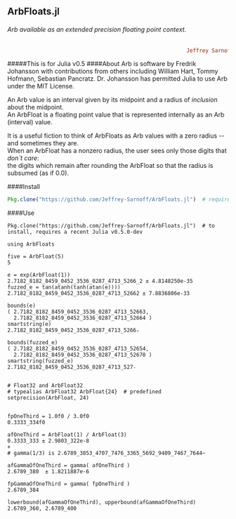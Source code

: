 ## ArbFloats.jl
###### Arb available as an extended precision floating point context.

```ruby
                                                         Jeffrey Sarnoff © 2016˗May˗26 in New York City
```
#####This is for Julia v0.5
####About
Arb is software by Fredrik Johansson with contributions from others including William Hart, Tommy Hofmann, Sebastian Pancratz.  Dr. Johansson has permitted Julia to use Arb under the MIT License.  
  
An Arb value is an interval given by its midpoint and a radius of _inclusion_ about the midpoint.  
An ArbFloat is a floating point value that is represented internally as an Arb (interval) value.  

It is a useful fiction to think of ArbFloats as Arb values with a zero radius -- and sometimes they are.  
When an ArbFloat has a nonzero radius, the user sees only those digits that _don`t care_:  
the digits which remain after rounding the ArbFloat so that the radius is subsumed (as if 0.0).


####Install
```julia
Pkg.clone("https://github.com/Jeffrey-Sarnoff/ArbFloats.jl")  # requires a recent Julia v0.5.0-dev
```

####Use
```F#
Pkg.clone("https://github.com/Jeffrey-Sarnoff/ArbFloats.jl")  # to install, requires a recent Julia v0.5.0-dev

using ArbFloats

five = ArbFloat(5)
5

e = exp(ArbFloat(1))
2.7182_8182_8459_0452_3536_0287_4713_5266_2 ± 4.8148250e-35
fuzzed_e = tan(atanh(tanh(atan(e))))
2.7182_8182_8459_0452_3536_0287_4713_52662 ± 7.8836806e-33

bounds(e)
( 2.7182_8182_8459_0452_3536_0287_4713_52663,
  2.7182_8182_8459_0452_3536_0287_4713_52664 )
smartstring(e)
2.7182_8182_8459_0452_3536_0287_4713_5266₊

bounds(fuzzed_e)
( 2.7182_8182_8459_0452_3536_0287_4713_52654,
  2.7182_8182_8459_0452_3536_0287_4713_52670 )
smartstring(fuzzed_e)
2.7182_8182_8459_0452_3536_0287_4713_527₋


# Float32 and ArbFloat32
# typealias ArbFloat32 ArbFloat{24}  # predefined
setprecision(ArbFloat, 24)


fpOneThird = 1.0f0 / 3.0f0
0.3333_334f0

afOneThird = ArbFloat(1) / ArbFloat(3)
0.3333_333 ± 2.9803_322e-8
+
# gamma(1/3) is 2.6789_3853_4707_7476_3365_5692_9409_7467_7644~

afGammaOfOneThird = gamma( afOneThird )
2.6789_380  ± 1.8211887e-6

fpGammaOfOneThird = gamma( fpOneThird )
2.6789_384

lowerbound(afGammaOfOneThird), upperbound(afGammaOfOneThird)
2.6789_360, 2.6789_400




```
